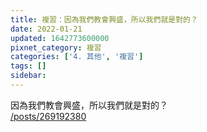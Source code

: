 ```yaml
---
title: 複習：因為我們教會興盛，所以我們就是對的？
date: 2022-01-21
updated: 1642773600000
pixnet_category: 複習
categories: ['4. 其他', '複習']
tags: []
sidebar: 
---
```


<p>因為我們教會興盛，所以我們就是對的？<br/>
<a href="/posts/269192380" target="_blank">/posts/269192380</a></p>
<p> </p>
